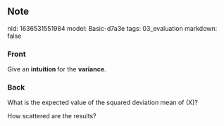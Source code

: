 ## Note
nid: 1636531551984
model: Basic-d7a3e
tags: 03_evaluation
markdown: false

### Front
Give an <b>intuition </b>for the <b>variance</b>.

### Back
What is the expected value of the squared deviation mean of \(X\)?<div>
</div><div>How scattered are the results?</div>
